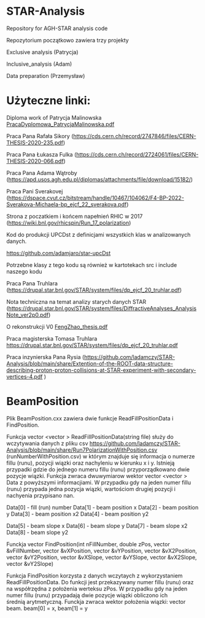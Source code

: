 # STAR-Analysis
Repository for AGH-STAR analysis code

Repozytorium początkowo zawiera trzy projekty

Exclusive analysis (Patrycja)

Inclusive_analysis (Adam)

Data preparation (Przemysław)

# Użyteczne linki:

Diploma work of Patrycja Malinowska [PracaDyplomowa_PatrycjaMalinowska.pdf](https://github.com/user-attachments/files/18375738/PracaDyplomowa_PatrycjaMalinowska.pdf)

Praca Pana Rafała Sikory (https://cds.cern.ch/record/2747846/files/CERN-THESIS-2020-235.pdf)

Praca Pana Łukasza Fulka (https://cds.cern.ch/record/2724061/files/CERN-THESIS-2020-066.pdf)

Praca Pana Adama Wątroby (https://apd.usos.agh.edu.pl/diplomas/attachments/file/download/15182/)

Praca Pani Sverakovej (https://dspace.cvut.cz/bitstream/handle/10467/104062/F4-BP-2022-Sverakova-Michaela-bp_ejcf_22_sverakova.pdf)

Strona z poczatkiem i końcem napełnień RHIC w 2017 (https://wiki.bnl.gov/rhicspin/Run_17_polarization)

Kod do produkcji UPCDst z definicjami wszystkich klas w analizowanych danych.

https://github.com/adamjaro/star-upcDst

Potrzebne klasy z tego kodu są również w kartotekach src i include naszego kodu

Praca Pana Truhlara (https://drupal.star.bnl.gov/STAR/system/files/dp_ejcf_20_truhlar.pdf)

Nota techniczna na temat analizy starych danych STAR (https://drupal.star.bnl.gov/STAR/system/files/DiffractiveAnalyses_AnalysisNote_ver2p0.pdf)

O rekonstrukcji V0 [FengZhao_thesis.pdf](https://github.com/ladamczy/STAR-Analysis/files/13540392/FengZhao_thesis.pdf)

Praca magisterska Tomasa Truhlara https://drupal.star.bnl.gov/STAR/system/files/dp_ejcf_20_truhlar.pdf

Praca inzynierska Pana Rysia (https://github.com/ladamczy/STAR-Analysis/blob/main/share/Extention-of-the-ROOT-data-structure-describing-proton-proton-collisions-at-STAR-experiment-with-secondary-vertices-4.pdf )


# BeamPosition

Plik BeamPosition.cxx zawiera dwie funkcje ReadFillPositionData i FindPosition.

Funkcja vector <vector <double>> ReadFillPositionData(string file) służy do wczytywania danych z pliku csv https://github.com/ladamczy/STAR-Analysis/blob/main/share/Run7PolarizationWithPosition.csv (runNumberWithPosition.csv) w którym znajduje się informacja o numerze fillu (runu), pozycji wiązki oraz nachyleniu w kierunku x i y. Istnieją przypadki gdzie do jednego numeru fillu (runu) przyporządkowano dwie pozycje wiązki.
Funkcja zwraca dwuwymiarow wektor vector <vector <double>> Data z powyższymi informacjiami. W przypadku gdy na jeden numer fillu (runu) przypada jedna pozycja wiązki, wartościom drugiej pozycji i nachyenia przypisano nan.

Data[0] - fill (run) number
Data[1] - beam position x 
Data[2] - beam position y
Data[3] - beam position x2
Data[4] - beam position y2

Data[5] - beam slope x 
Data[6] - beam slope y
Data[7] - beam slope x2
Data[8] - beam slope y2

Funckja vector <double> FindPosition(int nFillNumber, double zPos, vector <double> &vFillNumber,  vector <double> &vXPosition, vector <double> &vYPosition,   vector <double> &vX2Position, vector <double> &vY2Position, vector <double> &vXSlope, vector <double> &vYSlope, vector <double> &vX2Slope, vector <double> &vY2Slope)

Funkcja FindPosition korzysta z danych wczytaych z wykorzystaniem ReadFillPositionData.
Do funkcji jest przekazywany numer fillu (runu) oraz na współrzędna z położenia werteksu zPos. W przypadku gdy na jeden numer fillu (runu) przypadają dwie pozycje wiązki obliczono ich średnią arytmetyczną. Funckja zwraca wektor położenia wiązki: vector <double> beam.  beam[0] = x, beam[1] = y






